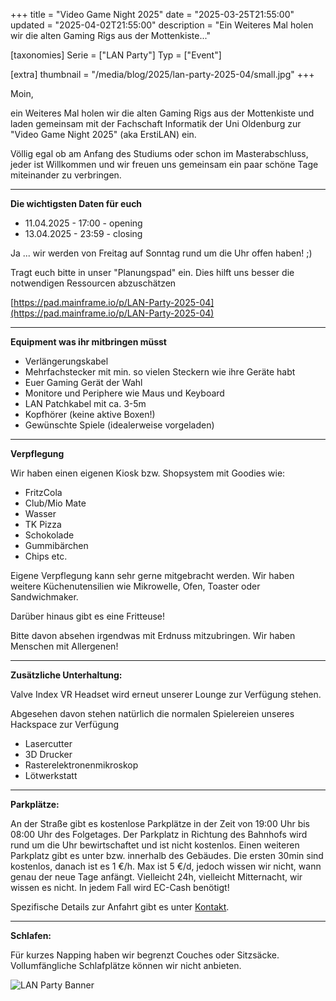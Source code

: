 +++
title = "Video Game Night 2025"
date = "2025-03-25T21:55:00"
updated = "2025-04-02T21:55:00"
description = "Ein Weiteres Mal holen wir die alten Gaming Rigs aus der Mottenkiste..."

[taxonomies]
Serie = ["LAN Party"]
Typ = ["Event"]

[extra]
thumbnail = "/media/blog/2025/lan-party-2025-04/small.jpg"
+++

Moin,

ein Weiteres Mal holen wir die alten Gaming Rigs aus der Mottenkiste und laden gemeinsam mit der Fachschaft Informatik
der Uni Oldenburg zur "Video Game Night 2025" (aka ErstiLAN) ein.

Völlig egal ob am Anfang des Studiums oder schon im Masterabschluss, jeder ist Willkommen und wir freuen uns gemeinsam
ein paar schöne Tage miteinander zu verbringen.

---
**Die wichtigsten Daten für euch**

- 11.04.2025 - 17:00 - opening
- 13.04.2025 - 23:59 - closing

Ja ... wir werden von Freitag auf Sonntag rund um die Uhr offen haben! ;)

Tragt euch bitte in unser "Planungspad" ein. Dies hilft uns besser die notwendigen Ressourcen abzuschätzen

[https://pad.mainframe.io/p/LAN-Party-2025-04](https://pad.mainframe.io/p/LAN-Party-2025-04)

---
**Equipment was ihr mitbringen müsst**

- Verlängerungskabel
- Mehrfachstecker mit min. so vielen Steckern wie ihre Geräte habt
- Euer Gaming Gerät der Wahl
- Monitore und Periphere wie Maus und Keyboard
- LAN Patchkabel mit ca. 3-5m
- Kopfhörer (keine aktive Boxen!)
- Gewünschte Spiele (idealerweise vorgeladen)

---
**Verpflegung**

Wir haben einen eigenen Kiosk bzw. Shopsystem mit Goodies wie:

- FritzCola
- Club/Mio Mate
- Wasser
- TK Pizza
- Schokolade
- Gummibärchen
- Chips etc.

Eigene Verpflegung kann sehr gerne mitgebracht werden. Wir haben weitere Küchenutensilien wie Mikrowelle, Ofen, Toaster
oder Sandwichmaker.

Darüber hinaus gibt es eine Fritteuse!

Bitte davon absehen irgendwas mit Erdnuss mitzubringen. Wir haben Menschen mit Allergenen!

---
**Zusätzliche Unterhaltung:**

Valve Index VR Headset wird erneut unserer Lounge zur Verfügung stehen.

Abgesehen davon stehen natürlich die normalen Spielereien unseres Hackspace zur Verfügung

- Lasercutter
- 3D Drucker
- Rasterelektronenmikroskop
- Lötwerkstatt

---
**Parkplätze:**

An der Straße gibt es kostenlose Parkplätze in der Zeit von 19:00 Uhr bis 08:00 Uhr des Folgetages. Der Parkplatz in
Richtung des Bahnhofs wird rund um die Uhr bewirtschaftet und ist nicht kostenlos. Einen weiteren Parkplatz gibt es
unter bzw. innerhalb des Gebäudes. Die ersten 30min sind kostenlos, danach ist es 1 €/h. Max ist 5 €/d, jedoch wissen
wir nicht, wann genau der neue Tage anfängt. Vielleicht 24h, vielleicht Mitternacht, wir wissen es nicht. In jedem Fall
wird EC-Cash benötigt!

Spezifische Details zur Anfahrt gibt es unter [Kontakt](@/contact.md).

---
**Schlafen:**

Für kurzes Napping haben wir begrenzt Couches oder Sitzsäcke. Vollumfängliche Schlafplätze können wir nicht anbieten.

![LAN Party Banner](/media/blog/2025/lan-party-2025-04/big.jpg)
